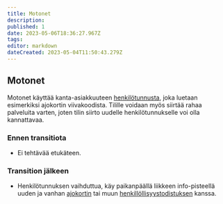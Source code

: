 ```yaml
---
title: Motonet
description: 
published: 1
date: 2023-05-06T18:36:27.967Z
tags: 
editor: markdown
dateCreated: 2023-05-04T11:50:43.279Z
---
```


## Motonet
Motonet käyttää kanta-asiakkuuteen [henkilötunnusta](/byrokratia/henkilotunnus), joka luetaan esimerkiksi ajokortin viivakoodista. Tilille voidaan myös siirtää rahaa palveluita varten, joten tilin siirto uudelle henkilötunnukselle voi olla kannattavaa.

### Ennen transitiota
- Ei tehtävää etukäteen.

### Transition jälkeen
- Henkilötunnuksen vaihduttua, käy paikanpäällä liikkeen info-pisteellä uuden  ja vanhan [ajokortin](/byrokratia/virastot/traficom) tai muun [henkillöllisyystodistuksen](/byrokratia/poliisi/henkkarit) kanssa.